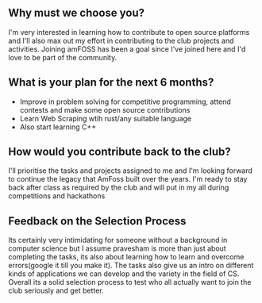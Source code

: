 ## Why must we choose you?
I'm very interested in learning how to contribute to open source platforms and I'll also max out my effort in contributing to the club projects and activities. Joining amFOSS has been a goal since I've joined here and I'd love to be part of the community.

## What is your plan for the next 6 months?
- Improve in problem solving for competitive programming, attend contests and make some open source contributions
- Learn Web Scraping wtih rust/any suitable language
- Also start learning C++

## How would you contribute back to the club?
I'll prioritise the tasks and projects assigned to me and I'm looking forward to continue the legacy that AmFoss built over the years.
I'm ready to stay back after class as required by the club and will put in my all during competitions and hackathons

## Feedback on the Selection Process
Its certainly very intimidating for someone without a background in computer science but I assume pravesham is more than just about completing the tasks, its also about learning how to learn and overcome errors(google it till you make it). The tasks also give us an intro on different kinds of applications we can develop and the variety in the field of CS. Overall its a solid selection process to test who all actually want to join the club seriously and get better.
